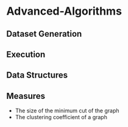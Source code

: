 # Advanced-Algorithms

## Dataset Generation

## Execution

## Data Structures

## Measures
- The size of the minimum cut of the graph
- The clustering coefficient of a graph

